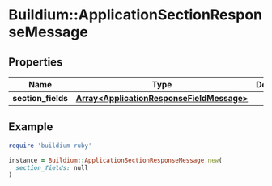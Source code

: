 # Buildium::ApplicationSectionResponseMessage

## Properties

| Name | Type | Description | Notes |
| ---- | ---- | ----------- | ----- |
| **section_fields** | [**Array&lt;ApplicationResponseFieldMessage&gt;**](ApplicationResponseFieldMessage.md) |  | [optional] |

## Example

```ruby
require 'buildium-ruby'

instance = Buildium::ApplicationSectionResponseMessage.new(
  section_fields: null
)
```

